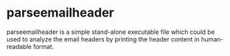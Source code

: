 # parseemailheader
parseemailheader is a simple stand-alone executable file which could be used to analyze the email headers by printing the header content in human-readable format.
